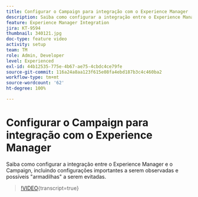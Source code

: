 ```yaml
---
title: Configurar o Campaign para integração com o Experience Manager
description: Saiba como configurar a integração entre o Experience Manager e o Campaign, incluindo configurações importantes a serem observadas e possíveis "armadilhas" a serem evitadas.
feature: Experience Manager Integration
jira: KT-9594
thumbnail: 340121.jpg
doc-type: feature video
activity: setup
team: TM
role: Admin, Developer
level: Experienced
exl-id: 44b12535-775e-4b67-ae75-4cbdc4ce79fe
source-git-commit: 116a24a8aa123f615e08fa4ebd187b3c4c460ba2
workflow-type: tm+mt
source-wordcount: '62'
ht-degree: 100%

---
```


# Configurar o Campaign para integração com o Experience Manager

Saiba como configurar a integração entre o Experience Manager e o Campaign, incluindo configurações importantes a serem observadas e possíveis &quot;armadilhas&quot; a serem evitadas.

>[!VIDEO](https://video.tv.adobe.com/v/340121?quality=12&learn=on){transcript=true}

